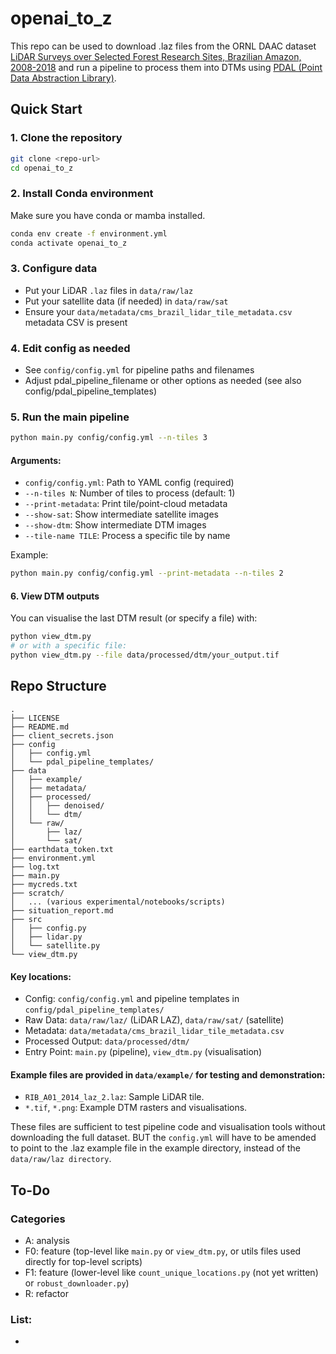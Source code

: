 # openai_to_z

This repo can be used to download .laz files from the ORNL DAAC dataset [LiDAR Surveys over Selected Forest Research Sites, Brazilian Amazon, 2008-2018](https://daac.ornl.gov/CMS/guides/LiDAR_Forest_Inventory_Brazil.html) and run a pipeline to process them into DTMs using [PDAL (Point Data Abstraction Library)](https://pdal.io/en/stable/).

## Quick Start

### 1. Clone the repository

```bash
git clone <repo-url>
cd openai_to_z
```

### 2. Install Conda environment

Make sure you have conda or mamba installed.

```bash
conda env create -f environment.yml
conda activate openai_to_z
```

### 3. Configure data

- Put your LiDAR `.laz` files in `data/raw/laz`
- Put your satellite data (if needed) in `data/raw/sat`
- Ensure your `data/metadata/cms_brazil_lidar_tile_metadata.csv` metadata CSV is present

### 4. Edit config as needed

- See `config/config.yml` for pipeline paths and filenames
- Adjust pdal_pipeline_filename or other options as needed (see also config/pdal_pipeline_templates)

### 5. Run the main pipeline

```bash
python main.py config/config.yml --n-tiles 3
```

#### Arguments:

- `config/config.yml`: Path to YAML config (required)
- `--n-tiles N`: Number of tiles to process (default: 1)
- `--print-metadata`: Print tile/point-cloud metadata
- `--show-sat`: Show intermediate satellite images
- `--show-dtm`: Show intermediate DTM images
- `--tile-name TILE`: Process a specific tile by name

Example:

```bash
python main.py config/config.yml --print-metadata --n-tiles 2
```

#### 6. View DTM outputs

You can visualise the last DTM result (or specify a file) with:

```bash
python view_dtm.py
# or with a specific file:
python view_dtm.py --file data/processed/dtm/your_output.tif
```

## Repo Structure

```text
.
├── LICENSE
├── README.md
├── client_secrets.json
├── config
│   ├── config.yml
│   └── pdal_pipeline_templates/
├── data
│   ├── example/
│   ├── metadata/
│   ├── processed/
│   │   ├── denoised/
│   │   └── dtm/
│   └── raw/
│       ├── laz/
│       └── sat/
├── earthdata_token.txt
├── environment.yml
├── log.txt
├── main.py
├── mycreds.txt
├── scratch/
│   ... (various experimental/notebooks/scripts)
├── situation_report.md
├── src
│   ├── config.py
│   ├── lidar.py
│   └── satellite.py
└── view_dtm.py
```

#### Key locations:

- Config: `config/config.yml` and pipeline templates in `config/pdal_pipeline_templates/`
- Raw Data: `data/raw/laz/` (LiDAR LAZ), `data/raw/sat/` (satellite)
- Metadata: `data/metadata/cms_brazil_lidar_tile_metadata.csv`
- Processed Output: `data/processed/dtm/`
- Entry Point: `main.py` (pipeline), `view_dtm.py` (visualisation)

#### Example files are provided in `data/example/` for testing and demonstration:

- `RIB_A01_2014_laz_2.laz`: Sample LiDAR tile.
- `*.tif`, `*.png`: Example DTM rasters and visualisations.

These files are sufficient to test pipeline code and visualisation tools without downloading the full dataset. BUT the `config.yml` will have to be amended to point to the .laz example file in the example directory, instead of the `data/raw/laz directory`.

## To-Do

### Categories

- A: analysis
- F0: feature (top-level like `main.py` or `view_dtm.py`, or utils files used directly for top-level scripts)
- F1: feature (lower-level like `count_unique_locations.py` (not yet written) or `robust_downloader.py`)
- R: refactor

### List:

-
